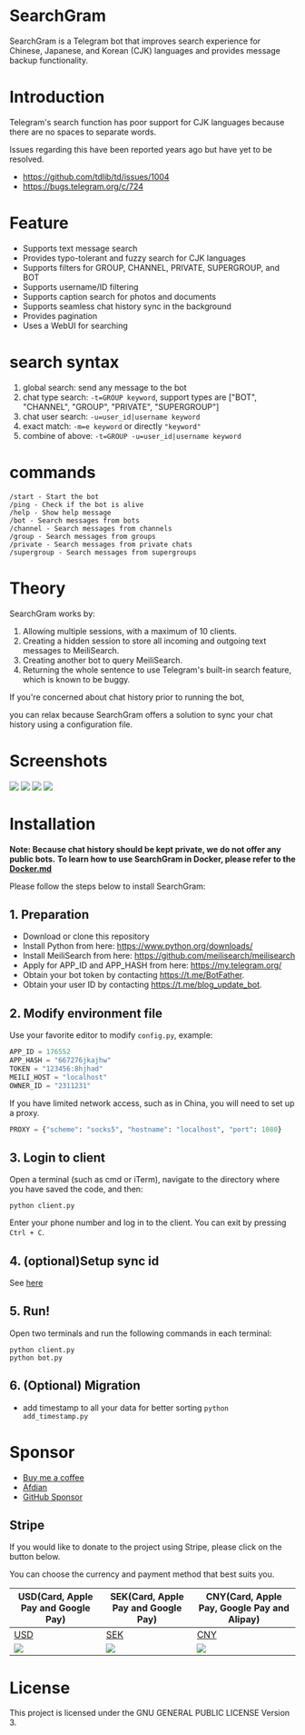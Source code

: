 # SearchGram

SearchGram is a Telegram bot that improves search experience for Chinese, Japanese, and Korean (CJK) languages and
provides message backup functionality.

# Introduction

Telegram's search function has poor support for CJK languages because there are no spaces to separate words.

Issues regarding this have been reported years ago but have yet to be resolved.

* https://github.com/tdlib/td/issues/1004
* https://bugs.telegram.org/c/724

# Feature

* Supports text message search
* Provides typo-tolerant and fuzzy search for CJK languages
* Supports filters for GROUP, CHANNEL, PRIVATE, SUPERGROUP, and BOT
* Supports username/ID filtering
* Supports caption search for photos and documents
* Supports seamless chat history sync in the background
* Provides pagination
* Uses a WebUI for searching

# search syntax

1. global search: send any message to the bot
2. chat type search: `-t=GROUP keyword`, support types are ["BOT", "CHANNEL", "GROUP", "PRIVATE", "SUPERGROUP"]
3. chat user search: `-u=user_id|username keyword`
4. exact match: `-m=e keyword` or directly `"keyword"`
5. combine of above: `-t=GROUP -u=user_id|username keyword`

# commands

```shell
/start - Start the bot
/ping - Check if the bot is alive
/help - Show help message
/bot - Search messages from bots
/channel - Search messages from channels
/group - Search messages from groups
/private - Search messages from private chats
/supergroup - Search messages from supergroups
```

# Theory

SearchGram works by:

1. Allowing multiple sessions, with a maximum of 10 clients.
2. Creating a hidden session to store all incoming and outgoing text messages to MeiliSearch.
3. Creating another bot to query MeiliSearch.
4. Returning the whole sentence to use Telegram's built-in search feature, which is known to be buggy.

If you're concerned about chat history prior to running the bot,

you can relax because SearchGram offers a solution to sync your chat history using a configuration file.

# Screenshots

![](assets/1.png)
![](assets/2.png)
![](assets/3.png)
![](assets/4.png)

# Installation

**Note: Because chat history should be kept private, we do not offer any public bots.**
**To learn how to use SearchGram in Docker, please refer to the [Docker.md](Docker.md)**

Please follow the steps below to install SearchGram:

## 1. Preparation

* Download or clone this repository
* Install Python from here: https://www.python.org/downloads/
* Install MeiliSearch from here: https://github.com/meilisearch/meilisearch
* Apply for APP_ID and APP_HASH from here: https://my.telegram.org/
* Obtain your bot token by contacting https://t.me/BotFather.
* Obtain your user ID by contacting https://t.me/blog_update_bot.

## 2. Modify environment file

Use your favorite editor to modify `config.py`, example:

```python
APP_ID = 176552
APP_HASH = "667276jkajhw"
TOKEN = "123456:8hjhad"
MEILI_HOST = "localhost"
OWNER_ID = "2311231"
```

If you have limited network access, such as in China, you will need to set up a proxy.

```python
PROXY = {"scheme": "socks5", "hostname": "localhost", "port": 1080}
```

## 3. Login to client

Open a terminal (such as cmd or iTerm), navigate to the directory where you have saved the code, and then:

```shell
python client.py
```

Enter your phone number and log in to the client. You can exit by pressing `Ctrl + C`.

## 4. (optional)Setup sync id

See [here](Docker.md#6-optionalsetup-sync-id)

## 5. Run!

Open two terminals and run the following commands in each terminal:

```shell
python client.py
python bot.py
```

## 6. (Optional) Migration

* add timestamp to all your data for better sorting `python add_timestamp.py`

# Sponsor

* [Buy me a coffee](https://www.buymeacoffee.com/bennythink)
* [Afdian](https://afdian.net/@BennyThink)
* [GitHub Sponsor](https://github.com/sponsors/BennyThink)

## Stripe

If you would like to donate to the project using Stripe, please click on the button below.

You can choose the currency and payment method that best suits you.

| USD(Card, Apple Pay and Google Pay)              | SEK(Card, Apple Pay and Google Pay)              | CNY(Card, Apple Pay, Google Pay and Alipay)      |
|--------------------------------------------------|--------------------------------------------------|--------------------------------------------------|
| [USD](https://buy.stripe.com/cN203sdZB98RevC3cd) | [SEK](https://buy.stripe.com/bIYbMa9JletbevCaEE) | [CNY](https://buy.stripe.com/dR67vU4p13Ox73a6oq) |
| ![](assets/USD.png)                              | ![](assets/SEK.png)                              | ![](assets/CNY.png)                              |

# License

This project is licensed under the GNU GENERAL PUBLIC LICENSE Version 3.
